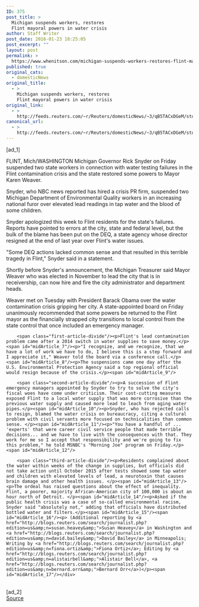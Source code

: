 ```yaml
---
ID: 375
post_title: >
  Michigan suspends workers, restores
  Flint mayoral powers in water crisis
author: Staff Writer
post_date: 2016-01-23 18:25:05
post_excerpt: ""
layout: post
permalink: >
  https://www.whenitson.com/michigan-suspends-workers-restores-flint-mayoral-powers-in-water-crisis/
published: true
original_cats:
  - domesticNews
original_title:
  - >
    Michigan suspends workers, restores
    Flint mayoral powers in water crisis
original_link:
  - >
    http://feeds.reuters.com/~r/Reuters/domesticNews/~3/qB5TACxDGeM/story01.htm
canonical_url:
  - >
    http://feeds.reuters.com/~r/Reuters/domesticNews/~3/qB5TACxDGeM/story01.htm
---
```

 [ad_1]
<br><div id="articleText">
<span id="midArticle_start"/>

<span id="midArticle_0"/><span class="focusParagraph" readability="5"><p><span class="articleLocation">FLINT, Mich/WASHINGTON</span> Michigan Governor Rick Snyder on Friday suspended two state workers in connection with water testing failures in the Flint contamination crisis and the state restored some powers to Mayor Karen Weaver.</p></span><span id="midArticle_1"/><p>Snyder, who NBC news reported has hired a crisis PR firm, suspended two Michigan Department of Environmental Quality workers in an increasing national furor over elevated lead readings in tap water and the blood of some children.</p><span id="midArticle_2"/><p>Snyder apologized this week to Flint residents for the state's failures. Reports have pointed to errors at the city, state and federal level, but the bulk of the blame has been put on the DEQ, a state agency whose director resigned at the end of last year over Flint's water issues.</p><span id="midArticle_3"/><p>"Some DEQ actions lacked common sense and that resulted in this terrible tragedy in Flint," Snyder said in a statement.</p><span id="midArticle_4"/><p>Shortly before Snyder's announcement, the Michigan Treasurer said Mayor Weaver who was elected in November to lead the city that is in receivership, can now hire and fire the city administrator and department heads.</p><span id="midArticle_5"/><p>Weaver met on Tuesday with President Barack Obama over the water contamination crisis gripping her city. A state-appointed board on Friday unanimously recommended that some powers be returned to the Flint mayor as the financially strapped city transitions to local control from the state control that once included an emergency manager.</p><span id="midArticle_6"/>
        
        <span class="first-article-divide"/><p>Flint's lead contamination problem came after a 2014 switch in water supplies to save money.</p><span id="midArticle_7"/><p>"I recognize, and we recognize, that we have a lot of work we have to do, I believe this is a step forward and I appreciate it," Weaver told the board via a conference call.</p><span id="midArticle_8"/><p>The suspensions came one day after the U.S. Environmental Protection Agency said a top regional official would resign because of the crisis.</p><span id="midArticle_9"/>
        
        <span class="second-article-divide"/><p>A succession of Flint emergency managers appointed by Snyder to try to solve the city's fiscal woes have come under criticism. Their cost-cutting measures exposed Flint to a local water supply that was more corrosive than the previous water supply and caused more lead to leach from aging water pipes.</p><span id="midArticle_10"/><p>Snyder, who has rejected calls to resign, blamed the water crisis on bureaucracy, citing a cultural problem with civil servants more focused on technicalities than common sense. </p><span id="midArticle_11"/><p>"You have a handful of ... 'experts' that were career civil service people that made terrible decisions... and we have to live with the consequences with that. They work for me so I accept that responsibility and we're going to fix this problem," he told MSNBC's "Morning Joe" program on Friday.</p><span id="midArticle_12"/>
        
        <span class="third-article-divide"/><p>Residents complained about the water within weeks of the change in supplies, but officials did not take action until October 2015 after tests showed some tap water and children with elevated levels of lead, a neurotoxin that causes brain damage and other health issues. </p><span id="midArticle_13"/><p>The ordeal has raised questions about the effect of inequality. Flint, a poorer, majority African-American city of 100,000 is about an hour north of Detroit. </p><span id="midArticle_14"/><p>Asked if the public health crisis was a case of so-called environmental racism, Snyder said "absolutely not," adding that officials have distributed bottled water and filters.</p><span id="midArticle_15"/><span id="midArticle_16"/><p> (Additional reporting by <a href="http://blogs.reuters.com/search/journalist.php?edition=us&amp;n=susan.heavey&amp;">Susan Heavey</a> in Washington and <a href="http://blogs.reuters.com/search/journalist.php?edition=us&amp;n=david.bailey&amp;">David Bailey</a> in Minneapolis; Writing by <a href="http://blogs.reuters.com/search/journalist.php?edition=us&amp;n=fiona.ortiz&amp;">Fiona Ortiz</a>; Editing by <a href="http://blogs.reuters.com/search/journalist.php?edition=us&amp;n=alistairbell&amp;">Alistair Bell</a>, <a href="http://blogs.reuters.com/search/journalist.php?edition=us&amp;n=bernard.orr&amp;">Bernard Orr</a>)</p><span id="midArticle_17"/></div>
<br>[ad_2]
<br><a href="http://feeds.reuters.com/~r/Reuters/domesticNews/~3/qB5TACxDGeM/story01.htm">Source </a>